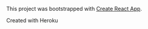 This project was bootstrapped with [Create React App](https://github.com/facebook/create-react-app).

Created with Heroku
